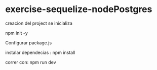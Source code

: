 # exercise-sequelize-nodePostgres

creacion del project se inicializa

npm init -y

Configurar package.js 

instalar dependecias : npm install

correr con: npm run dev

